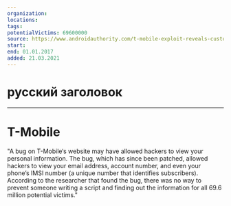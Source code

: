 ```yaml
---
organization: 
locations: 
tags: 
potentialVictims: 69600000
source: https://www.androidauthority.com/t-mobile-exploit-reveals-customer-information-806750/
start: 
end: 01.01.2017
added: 21.03.2021
---
```


# русский заголовок

---

# T-Mobile

"A bug on T-Mobile‘s website may have allowed hackers to view your personal information. The bug, which has since been patched, allowed hackers to view your email address, account number, and even your phone’s IMSI number (a unique number that identifies subscribers). According to the researcher that found the bug, there was no way to prevent someone writing a script and finding out the information for all 69.6 million potential victims."
